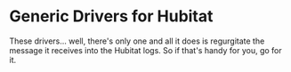 # Generic Drivers for Hubitat

These drivers... well, there's only one and all it does is regurgitate the message it receives into the Hubitat logs. So if that's handy for you, go for it.
